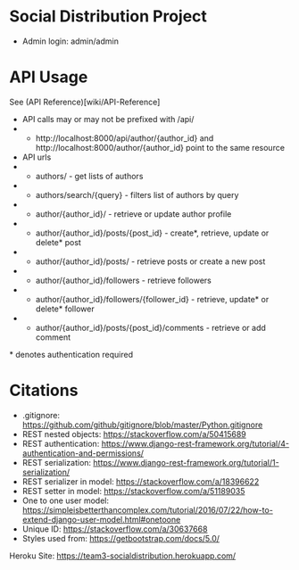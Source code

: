 # Social Distribution Project

- Admin login: admin/admin


# API Usage

See (API Reference)[wiki/API-Reference]

- API calls may or may not be prefixed with /api/ 
- - http://localhost:8000/api/author/{author_id} and http://localhost:8000/author/{author_id} point to the same resource
- API urls
- - authors/ - get lists of authors
- - authors/search/{query} - filters list of authors by query
- - author/{author_id}/ - retrieve or update author profile
- - author/{author_id}/posts/{post_id} - create*, retrieve, update or delete* post
- - author/{author_id}/posts/ - retrieve posts or create a new post
- - author/{author_id}/followers - retrieve followers 
- - author/{author_id}/followers/{follower_id} - retrieve, update* or delete* follower
- - author/{author_id}/posts/{post_id}/comments - retrieve or add comment 

\* denotes authentication required


# Citations
- .gitignore: https://github.com/github/gitignore/blob/master/Python.gitignore
- REST nested objects: https://stackoverflow.com/a/50415689
- REST authentication: https://www.django-rest-framework.org/tutorial/4-authentication-and-permissions/
- REST serialization: https://www.django-rest-framework.org/tutorial/1-serialization/
- REST serializer in model: https://stackoverflow.com/a/18396622
- REST setter in model: https://stackoverflow.com/a/51189035
- One to one user model: https://simpleisbetterthancomplex.com/tutorial/2016/07/22/how-to-extend-django-user-model.html#onetoone
- Unique ID: https://stackoverflow.com/a/30637668
- Styles used from: https://getbootstrap.com/docs/5.0/


Heroku Site: https://team3-socialdistribution.herokuapp.com/
